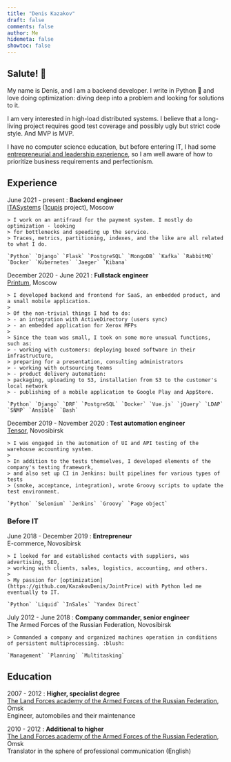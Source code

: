 ```yaml
---
title: "Denis Kazakov"
draft: false
comments: false
author: Me
hidemeta: false
showtoc: false
---
```


## Salute! 👋

My name is Denis, and I am a backend developer. I write in Python 🐍 and love doing optimization: 
diving deep into a problem and looking for solutions to it.

I am very interested in high-load distributed systems. I believe that a long-living project 
requires good test coverage and possibly ugly but strict code style. And MVP is MVP.

I have no computer science education, but before entering IT, I had some 
[entrepreneurial and leadership experience](#before-it), so I am well aware of how 
to prioritize business requirements and perfectionism.

## Experience

June 2021 - present
:   **Backend engineer**  
    [ITASystems](https://itasystems.ru) ([1cupis](https://1cupis.ru) project), Moscow  

    > I work on an antifraud for the payment system. I mostly do optimization - looking 
    > for bottlenecks and speeding up the service.   
    > Traces, metrics, partitioning, indexes, and the like are all related to what I do.

    `Python` `Django` `Flask` `PostgreSQL` `MongoDB` `Kafka` `RabbitMQ` `Docker` `Kubernetes` `Jaeger` `Kibana`

December 2020 - June 2021
:   **Fullstack engineer**  
    [Printum](https://printum.io), Moscow  

    > I developed backend and frontend for SaaS, an embedded product, and a small mobile application.
    >
    > Of the non-trivial things I had to do:
    > - an integration with ActiveDirectory (users sync)
    > - an embedded application for Xerox MFPs
    > 
    > Since the team was small, I took on some more unusual functions, such as: 
    > - working with customers: deploying boxed software in their infrastructure,
    > preparing for a presentation, consulting administrators
    > - working with outsourcing teams
    > - product delivery automation: 
    > packaging, uploading to S3, installation from S3 to the customer's local network
    > - publishing of a mobile application to Google Play and AppStore.
    
    `Python` `Django` `DRF` `PostgreSQL` `Docker` `Vue.js` `jQuery` `LDAP` `SNMP` `Ansible` `Bash`

December 2019 - November 2020
:   **Test automation engineer**  
    [Tensor](https://tensor.ru), Novosibirsk

    > I was engaged in the automation of UI and API testing of the warehouse accounting system.
    >
    > In addition to the tests themselves, I developed elements of the company's testing framework, 
    > and also set up CI in Jenkins: built pipelines for various types of tests 
    > (smoke, acceptance, integration), wrote Groovy scripts to update the test environment.
 
    `Python` `Selenium` `Jenkins` `Groovy` `Page object`

### Before IT

June 2018 - December 2019
:   **Entrepreneur**  
    E-commerce, Novosibirsk  

    > I looked for and established contacts with suppliers, was advertising, SEO, 
    > working with clients, sales, logistics, accounting, and others.
    >
    > My passion for [optimization](https://github.com/KazakovDenis/JointPrice) with Python led me eventually to IT.

    `Python` `Liquid` `InSales` `Yandex Direct`

July 2012 - June 2018
:   **Company commander, senior engineer**  
    The Armed Forces of the Russian Federation, Novosibirsk  

    > Commanded a company and organized machines operation in conditions of persistent multiprocessing. :blush:

    `Management` `Planning` `Multitasking`

## Education

2007 - 2012
:   **Higher, specialist degree**  
    [The Land Forces academy of the Armed Forces of the Russian Federation](https://omsk.vamto.mil.ru/), Omsk  
    Engineer, automobiles and their maintenance

2010 - 2012
:   **Additional to higher**  
    [The Land Forces academy of the Armed Forces of the Russian Federation](https://omsk.vamto.mil.ru/), Omsk  
    Translator in the sphere of professional communication (English)
